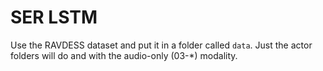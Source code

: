 # SER LSTM

Use the RAVDESS dataset and put it in a folder called `data`. Just the actor folders will do and with the audio-only (03-*) modality.
